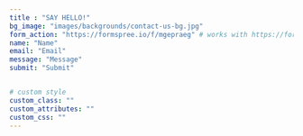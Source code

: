 ```yaml
---
title : "SAY HELLO!"
bg_image: "images/backgrounds/contact-us-bg.jpg"
form_action: "https://formspree.io/f/mgepraeg" # works with https://formspree.io
name: "Name"
email: "Email"
message: "Message"
submit: "Submit"


# custom style
custom_class: ""
custom_attributes: ""
custom_css: ""
---
```

